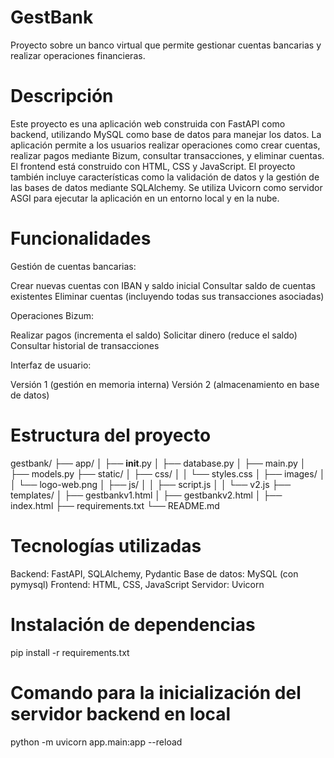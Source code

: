 # GestBank
Proyecto sobre un banco virtual que permite gestionar cuentas bancarias y realizar operaciones financieras.

# Descripción
Este proyecto es una aplicación web construida con FastAPI como backend, utilizando MySQL como base de datos para manejar los datos. La aplicación permite a los usuarios realizar operaciones como crear cuentas, realizar pagos mediante Bizum, consultar transacciones, y eliminar cuentas. El frontend está construido con HTML, CSS y JavaScript.
El proyecto también incluye características como la validación de datos y la gestión de las bases de datos mediante SQLAlchemy. Se utiliza Uvicorn como servidor ASGI para ejecutar la aplicación en un entorno local y en la nube.

# Funcionalidades

Gestión de cuentas bancarias:

Crear nuevas cuentas con IBAN y saldo inicial
Consultar saldo de cuentas existentes
Eliminar cuentas (incluyendo todas sus transacciones asociadas)


Operaciones Bizum:

Realizar pagos (incrementa el saldo)
Solicitar dinero (reduce el saldo)
Consultar historial de transacciones


Interfaz de usuario:

Versión 1 (gestión en memoria interna)
Versión 2 (almacenamiento en base de datos)



# Estructura del proyecto
gestbank/
├── app/
│   ├── __init__.py
│   ├── database.py
│   ├── main.py
│   ├── models.py
├── static/
│   ├── css/
│   │   └── styles.css
│   ├── images/
│   │   └── logo-web.png
│   ├── js/
│   │   ├── script.js
│   │   └── v2.js
├── templates/
│   ├── gestbankv1.html
│   ├── gestbankv2.html
│   ├── index.html
├── requirements.txt
└── README.md

# Tecnologías utilizadas

Backend: FastAPI, SQLAlchemy, Pydantic
Base de datos: MySQL (con pymysql)
Frontend: HTML, CSS, JavaScript
Servidor: Uvicorn

# Instalación de dependencias
pip install -r requirements.txt

# Comando para la inicialización del servidor backend en local
python -m uvicorn app.main:app --reload
